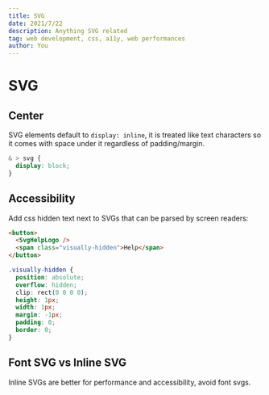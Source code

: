 ```yaml
---
title: SVG
date: 2021/7/22
description: Anything SVG related
tag: web development, css, a11y, web performances
author: You
---
```


# SVG

## Center

SVG elements default to `display: inline`, it is treated like text characters so it comes with space under it regardless of padding/margin.

```css
& > svg {
  display: block;
}
```

## Accessibility

Add css hidden text next to SVGs that can be parsed by screen readers:

```html
<button>
  <SvgHelpLogo />
  <span class="visually-hidden">Help</span>
</button>
```

```css
.visually-hidden {
  position: absolute;
  overflow: hidden;
  clip: rect(0 0 0 0);
  height: 1px;
  width: 1px;
  margin: -1px;
  padding: 0;
  border: 0;
}
```

## Font SVG vs Inline SVG

Inline SVGs are better for performance and accessibility, avoid font svgs.
